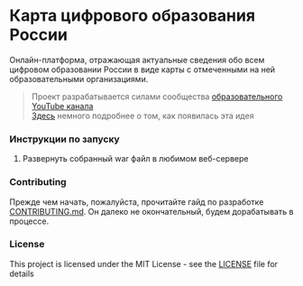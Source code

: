 # Карта цифрового образования России

Онлайн-платформа, отражающая актуальные сведения обо всем цифровом образовании России в виде карты с отмеченными на ней образовательными организациями.
> Проект разрабатывается силами сообщества [образовательного YouTube канала](https://www.youtube.com/channel/UCwMl9L2VNAR0upPrkhAo_Ig)  
> [Здесь](https://paradise152771.typeform.com/to/uYkrq6) немного подробнее о том, как появилась эта идея

### Инструкции по запуску

1. Развернуть собранный war файл в любимом веб-сервере

### Contributing

Прежде чем начать, пожалуйста, прочитайте гайд по разработке [CONTRIBUTING.md](https://github.com/paradisensei/Digital-education-map/blob/master/CONTRIBUTING.md). Он далеко не окончательный, будем дорабатывать в процессе.

### License

This project is licensed under the MIT License - see the [LICENSE](https://github.com/paradisensei/Digital-education-map/blob/master/LICENSE) file for details
